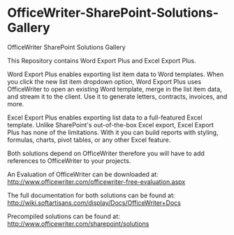 OfficeWriter-SharePoint-Solutions-Gallery
=========================================

OfficeWriter SharePoint Solutions Gallery

This Repository contains Word Export Plus and Excel Export Plus.

Word Export Plus enables exporting list item data to Word templates. When you click the new list item dropdown option, Word Export Plus uses OfficeWriter to open an existing Word template, merge in the list item data, and stream it to the client. Use it to generate letters, contracts, invoices, and more. 

Excel Export Plus enables exporting list data to a full-featured Excel template. Unlike SharePoint's out-of-the-box Excel export, Excel Export Plus has none of the limitations. With it you can build reports with styling, formulas, charts, pivot tables, or any other Excel feature.

Both solutions depend on OfficeWriter therefore you will have to add references to OfficeWriter to your projects.

An Evaluation of OfficeWriter can be downloaded at: http://www.officewriter.com/officewriter-free-evaluation.aspx 

The full documentation for both solutions can be found at: http://wiki.softartisans.com/display/Docs/OfficeWriter+Docs   

Precompiled solutions can be found at: http://www.officewriter.com/sharepoint/solutions 

